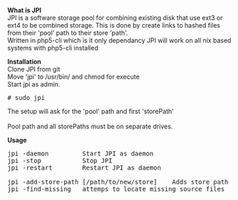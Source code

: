<p><b>What is JPI</b><br>
JPI is a software storage pool for combining existing disk that use ext3 or ext4 to be combined storage. This is done by create links to hashed files from their 'pool' path to their store 'path'.<br>
Written in php5-cli which is it only dependancy JPI will work on all nix based systems with php5-cli installed
</p>


<p><b>Installation</b><br>
Clone JPI from git<br>
Move 'jpi' to /usr/bin/ and chmod for execute<br>
Start jpi as admin.<pre># sudo jpi</pre> The setup will ask for the 'pool' path and first 'storePath'<br>
<br>
Pool path and all storePaths must be on separate drives.

</p>
<p><b>Usage</b>

<pre>
jpi -daemon         Start JPI as daemon
jpi -stop           Stop JPI
jpi -restart        Restart JPI as daemon<br>
jpi -add-store-path [/path/to/new/store]    Adds store path to JPI (please back up /etc/jpi/config.json)
jpi -find-missing   attemps to locate missing source files
</pre>
</p>
